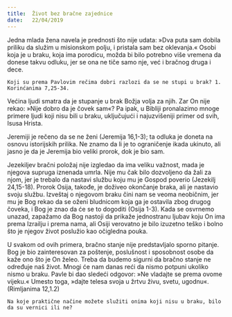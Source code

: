 ```yaml
---
title:  Život bez bračne zajednice
date:   22/04/2019
---
```


Jedna mlada žena navela je prednosti što nije udata: »Dva puta sam dobila priliku da služim u misionskom polju, i pristala sam bez oklevanja.« Osobi koja je u braku, koja ima porodicu, možda bi bilo potrebno više vremena da donese takvu odluku, jer se ona ne tiče samo nje, već i bračnog druga i dece.

`Koji su prema Pavlovim rečima dobri razlozi da se ne stupi u brak? 1. Korinćanima 7,25-34.`

Većina ljudi smatra da je stupanje u brak Božja volja za njih. Zar On nije rekao: »Nije dobro da je čovek sam«? Pa ipak, u Bibliji pronalazimo mnoge primere ljudi koji nisu bili u braku, uključujući i najuzvišeniji primer od svih, Isusa Hrista.

Jeremiji je rečeno da se ne ženi (Jeremija 16,1-3); ta odluka je doneta na osnovu istorijskih prilika. Ne znamo da li je to ograničenje ikada ukinuto, ali jasno je da je Jeremija bio veliki prorok, dok je bio sam.

Jezekiljev bračni položaj nije izgledao da ima veliku važnost, mada je njegova supruga iznenada umrla. Nije mu čak bilo dozvoljeno da žali za njom, jer je trebalo da nastavi službu koju mu je Gospod poverio (Jezekilj 24,15-18). Prorok Osija, takođe, je doživeo okončanje braka, ali je nastavio svoju službu. Izveštaj o njegovom braku čini nam se veoma neobičnim, jer mu je Bog rekao da se oženi bludnicom koja ga je ostavila zbog drugog čoveka, i Bog je znao da će se to dogoditi (Osija 1-3). Kada se osvrnemo unazad, zapažamo da Bog nastoji da prikaže jednostranu ljubav koju On ima prema Izrailju i prema nama, ali Osiji verovatno je bilo izuzetno teško i bolno što je njegov život poslužio kao očigledna pouka.

U svakom od ovih primera, bračno stanje nije predstavljalo sporno pitanje. Bog je bio zainteresovan za poštenje, poslušnost i sposobnost osobe da kaže ono što je On želeo. Treba da budemo sigurni da bračno stanje ne određuje naš život. Mnogi će nam danas reći da nismo potpuni ukoliko nismo u braku. Pavle bi dao sledeći odgovor: »Ne vladajte se prema ovome vijeku.« Umesto toga, »dajte telesa svoja u žrtvu živu, svetu, ugodnu«. (Rimljanima 12,1.2)

`Na koje praktične načine možete služiti onima koji nisu u braku, bilo da su vernici ili ne? `
